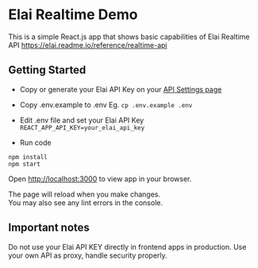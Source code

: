 # Elai Realtime Demo

This is a simple React.js app that shows basic capabilities of Elai Realtime API https://elai.readme.io/reference/realtime-api

## Getting Started

- Copy or generate your Elai API Key on your [API Settings page](https://app.elai.io/api)

- Copy .env.example to .env Eg. `cp .env.example .env`

- Edit .env file and set your Elai API Key `REACT_APP_API_KEY=your_elai_api_key`

- Run code
```
npm install
npm start
```

Open [http://localhost:3000](http://localhost:3000) to view app in your browser.

The page will reload when you make changes.\
You may also see any lint errors in the console.


## Important notes

Do not use your Elai API KEY directly in frontend apps in production. Use your own API as proxy, handle security properly.
